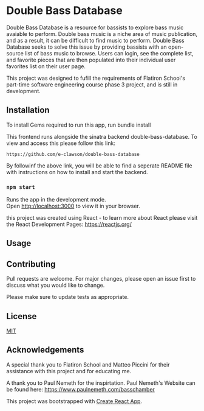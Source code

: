 
# Double Bass Database 

Double Bass Database is a resource for bassists to explore bass music avaiable to perform. Double bass music is a niche area of music publication, and as a result, it can be difficult to find music to perform. Double Bass Database seeks to solve this issue by providing bassists with an open-source list of bass music to browse. Users can login, see the complete list, and favorite pieces that are then populated into their individual user favorites list on their user page. 

This project was designed to fufill the requirements of Flatiron School's part-time software engineering course phase 3 project, and is still in development. 

## Installation

To install Gems required to run this app, run bundle install 

This frontend runs alongside the sinatra backend double-bass-database. To view and access this please follow this link: 

    https://github.com/e-clawson/double-bass-database 

By followinf the above link, you will be able to find a seperate README file with instructions on how to install and start the backend. 

### `npm start`

Runs the app in the development mode.\
Open [http://localhost:3000](http://localhost:3000) to view it in your browser.

this project was created using React - to learn more about React please visit the React Development Pages: https://reactjs.org/ 

## Usage



## Contributing
Pull requests are welcome. For major changes, please open an issue first to discuss what you would like to change.

Please make sure to update tests as appropriate.

## License
[MIT](https://choosealicense.com/licenses/mit/)

## Acknowledgements
A special thank you to Flatiron School and Matteo Piccini for their assistance with this project and for educating me. 

A thank you to Paul Nemeth for the inspirtation. Paul Nemeth's Website can be found here: 
    https://www.paulnemeth.com/basschamber

This project was bootstrapped with [Create React App](https://github.com/facebook/create-react-app).